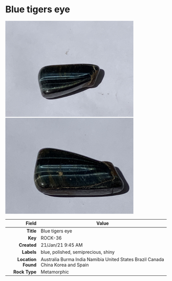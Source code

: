 # Blue tigers eye







<img height="300px" src="10067.jpg"/>
<img height="300px" src="10068.jpg"/>

|       Field | Value                   |
|------------:|-------------------------|
|   **Title** | Blue tigers eye |
|     **Key** | ROCK-36 |
| **Created** | 21/Jan/21 9:45 AM |
| **Labels** | blue, polished, semiprecious, shiny |
| **Location Found** | Australia Burma India Namibia United States Brazil Canada China Korea and Spain |
| **Rock Type** | Metamorphic |

        